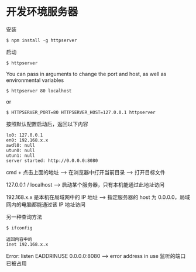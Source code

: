 # 开发环境服务器

安装

    $ npm install -g httpserver

启动

    $ httpserver

You can pass in arguments to change the port and host, as well as environmental variables

    $ httpserver 80 localhost

or

    $ HTTPSERVER_PORT=80 HTTPSERVER_HOST=127.0.0.1 httpserver

按照默认配置启动后，返回以下内容

```shell
lo0: 127.0.0.1
en0: 192.168.x.x
awdl0: null
utun0: null
utun1: null
server started: http://0.0.0.0:8080
```
cmd + 点击上面的地址 --> 在浏览器中打开当前目录 --> 打开目标文件

127.0.0.1 / localhost --> 启动某个服务器，只有本机能通过此地址访问

192.168.x.x 是本机在局域网中的 IP 地址 --> 指定服务器的 host 为 0.0.0.0，局域网内的电脑都能通过该 IP 地址访问

另一种查询方法
```shell
$ ifconfig

返回内容中的
inet 192.168.x.x
```

Error: listen EADDRINUSE 0.0.0.0:8080 --> error address in use 监听的端口已被占用